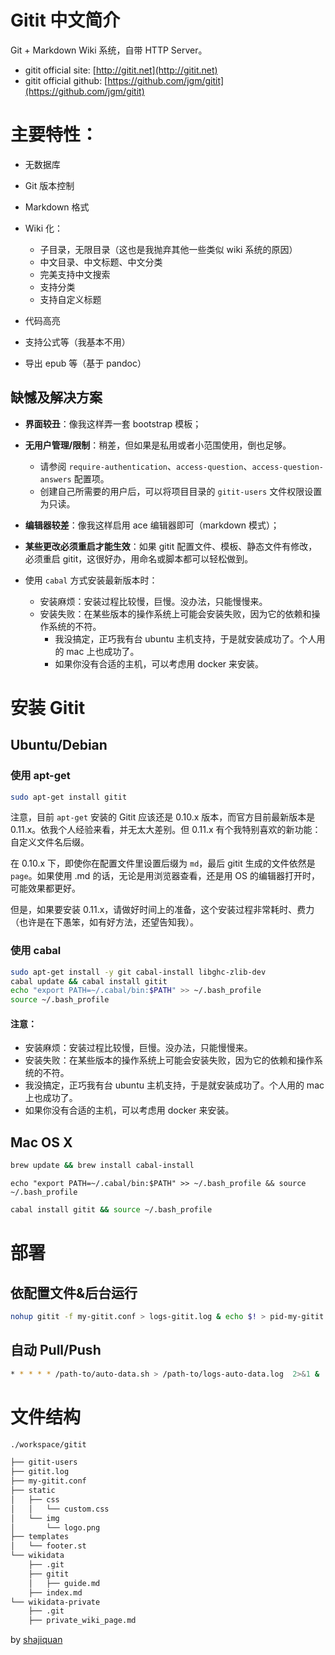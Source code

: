 # Gitit 中文简介
Git + Markdown Wiki 系统，自带 HTTP Server。
- gitit official site: [http://gitit.net](http://gitit.net)
- gitit official github: [https://github.com/jgm/gitit](https://github.com/jgm/gitit)

# 主要特性：
- 无数据库
- Git 版本控制
- Markdown 格式
- Wiki 化：
  - 子目录，无限目录（这也是我抛弃其他一些类似 wiki 系统的原因）
  - 中文目录、中文标题、中文分类
  - 完美支持中文搜索
  - 支持分类
  - 支持自定义标题

- 代码高亮
- 支持公式等（我基本不用）
- 导出 epub 等（基于 pandoc）

## 缺憾及解决方案
- **界面较丑**：像我这样弄一套 bootstrap 模板；
- **无用户管理/限制**：稍差，但如果是私用或者小范围使用，倒也足够。
  - 请参阅 `require-authentication`、`access-question`、`access-question-answers` 配置项。
  - 创建自己所需要的用户后，可以将项目目录的 `gitit-users` 文件权限设置为只读。

- **编辑器较差**：像我这样启用 ace 编辑器即可（markdown 模式）；
- **某些更改必须重启才能生效**：如果 gitit 配置文件、模板、静态文件有修改，必须重启 gitit，这很好办，用命名或脚本都可以轻松做到。
- 使用 `cabal` 方式安装最新版本时：
  - 安装麻烦：安装过程比较慢，巨慢。没办法，只能慢慢来。
  - 安装失败：在某些版本的操作系统上可能会安装失败，因为它的依赖和操作系统的不符。
    - 我没搞定，正巧我有台 ubuntu 主机支持，于是就安装成功了。个人用的 mac 上也成功了。
    - 如果你没有合适的主机，可以考虑用 docker 来安装。

# 安装 Gitit
## Ubuntu/Debian
### 使用 apt-get

```bash
sudo apt-get install gitit
```

注意，目前 `apt-get` 安装的 Gitit 应该还是 0.10.x 版本，而官方目前最新版本是 0.11.x。依我个人经验来看，并无太大差别。但 0.11.x 有个我特别喜欢的新功能：自定义文件名后缀。

在 0.10.x 下，即使你在配置文件里设置后缀为 `md`，最后 gitit 生成的文件依然是 `page`。如果使用 .md 的话，无论是用浏览器查看，还是用 OS 的编辑器打开时，可能效果都更好。

但是，如果要安装 0.11.x，请做好时间上的准备，这个安装过程非常耗时、费力（也许是在下愚笨，如有好方法，还望告知我）。

### 使用 cabal

```bash
sudo apt-get install -y git cabal-install libghc-zlib-dev
cabal update && cabal install gitit
echo "export PATH=~/.cabal/bin:$PATH" >> ~/.bash_profile
source ~/.bash_profile
```

#### 注意：
- 安装麻烦：安装过程比较慢，巨慢。没办法，只能慢慢来。
- 安装失败：在某些版本的操作系统上可能会安装失败，因为它的依赖和操作系统的不符。
- 我没搞定，正巧我有台 ubuntu 主机支持，于是就安装成功了。个人用的 mac 上也成功了。
- 如果你没有合适的主机，可以考虑用 docker 来安装。

## Mac OS X

```bash
brew update && brew install cabal-install
```

```
echo "export PATH=~/.cabal/bin:$PATH" >> ~/.bash_profile && source ~/.bash_profile
```

```bash
cabal install gitit && source ~/.bash_profile
```

# 部署
## 依配置文件&后台运行

```bash
nohup gitit -f my-gitit.conf > logs-gitit.log & echo $! > pid-my-gitit.conf.pid 2>&1 &
```

## 自动 Pull/Push

```bash
* * * * * /path-to/auto-data.sh > /path-to/logs-auto-data.log  2>&1 &
```

# 文件结构

```bash
./workspace/gitit

├── gitit-users
├── gitit.log
├── my-gitit.conf
├── static
│   ├── css
│   │   └── custom.css
│   └── img
│       └── logo.png
├── templates
│   └── footer.st
└── wikidata
    ├── .git
    ├── gitit
    │   ├── guide.md
    ├── index.md
└── wikidata-private
    ├── .git
    ├── private_wiki_page.md
```

by [shajiquan](https://github.com/shajiquan/gitit-bigger)

